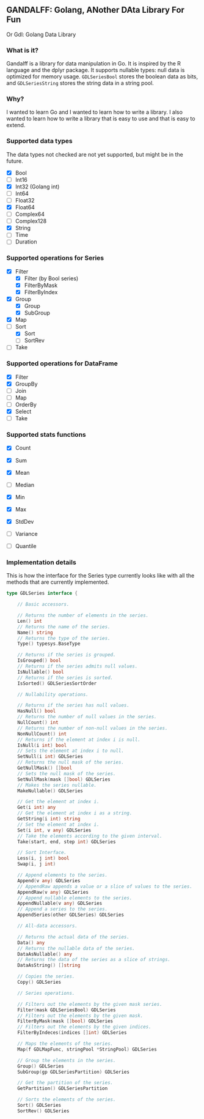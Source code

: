 ## GANDALFF: Golang, ANother DAta Library For Fun

Or Gdl: Golang Data Library

### What is it?

Gandalff is a library for data manipulation in Go. It is inspired by the R language and the dplyr package.
It supports nullable types: null data is optimized for memory usage.
`GDLSeriesBool` stores the boolean data as bits, and `GDLSeriesString` stores the string data in a string pool.

### Why?

I wanted to learn Go and I wanted to learn how to write a library. I also wanted to learn how to write a library that is easy to use and that is easy to extend.

### Supported data types

The data types not checked are not yet supported, but might be in the future.

- [x] Bool
- [ ] Int16
- [x] Int32 (Golang int)
- [ ] Int64
- [ ] Float32
- [x] Float64
- [ ] Complex64
- [ ] Complex128
- [x] String
- [ ] Time
- [ ] Duration

### Supported operations for Series

- [x] Filter
  - [x] Filter (by Bool series)
  - [x] FilterByMask
  - [x] FilterByIndex

- [x] Group
  - [x] Group
  - [x] SubGroup

- [x] Map
- [ ] Sort
  - [x] Sort
  - [ ] SortRev

- [ ] Take

### Supported operations for DataFrame

- [x] Filter
- [x] GroupBy
- [ ] Join
- [ ] Map
- [ ] OrderBy
- [x] Select
- [ ] Take

### Supported stats functions

- [x] Count
- [x] Sum
- [x] Mean
- [ ] Median
- [x] Min
- [x] Max
- [x] StdDev
- [ ] Variance
- [ ] Quantile


### Implementation details

This is how the interface for the Series type currently looks like
with all the methods that are currently implemented.

```go
type GDLSeries interface {

	// Basic accessors.

	// Returns the number of elements in the series.
	Len() int
	// Returns the name of the series.
	Name() string
	// Returns the type of the series.
	Type() typesys.BaseType

	// Returns if the series is grouped.
	IsGrouped() bool
	// Returns if the series admits null values.
	IsNullable() bool
	// Returns if the series is sorted.
	IsSorted() GDLSeriesSortOrder

	// Nullability operations.

	// Returns if the series has null values.
	HasNull() bool
	// Returns the number of null values in the series.
	NullCount() int
	// Returns the number of non-null values in the series.
	NonNullCount() int
	// Returns if the element at index i is null.
	IsNull(i int) bool
	// Sets the element at index i to null.
	SetNull(i int) GDLSeries
	// Returns the null mask of the series.
	GetNullMask() []bool
	// Sets the null mask of the series.
	SetNullMask(mask []bool) GDLSeries
	// Makes the series nullable.
	MakeNullable() GDLSeries

	// Get the element at index i.
	Get(i int) any
	// Get the element at index i as a string.
	GetString(i int) string
	// Set the element at index i.
	Set(i int, v any) GDLSeries
	// Take the elements according to the given interval.
	Take(start, end, step int) GDLSeries

	// Sort Interface.
	Less(i, j int) bool
	Swap(i, j int)

	// Append elements to the series.
	Append(v any) GDLSeries
	// AppendRaw appends a value or a slice of values to the series.
	AppendRaw(v any) GDLSeries
	// Append nullable elements to the series.
	AppendNullable(v any) GDLSeries
	// Append a series to the series.
	AppendSeries(other GDLSeries) GDLSeries

	// All-data accessors.

	// Returns the actual data of the series.
	Data() any
	// Returns the nullable data of the series.
	DataAsNullable() any
	// Returns the data of the series as a slice of strings.
	DataAsString() []string

	// Copies the series.
	Copy() GDLSeries

	// Series operations.

	// Filters out the elements by the given mask series.
	Filter(mask GDLSeriesBool) GDLSeries
	// Filters out the elements by the given mask.
	FilterByMask(mask []bool) GDLSeries
	// Filters out the elements by the given indices.
	FilterByIndeces(indices []int) GDLSeries

	// Maps the elements of the series.
	Map(f GDLMapFunc, stringPool *StringPool) GDLSeries

	// Group the elements in the series.
	Group() GDLSeries
	SubGroup(gp GDLSeriesPartition) GDLSeries

	// Get the partition of the series.
	GetPartition() GDLSeriesPartition

	// Sorts the elements of the series.
	Sort() GDLSeries
	SortRev() GDLSeries
```